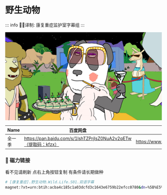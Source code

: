 # 野生动物

::: info
✍🏻译制: 康复重症监护室字幕组
:::

![1425225725-ab62f51b5b2d6aadd824b290696e817cb17a0a40204da661383fc0bdbd84cc0b-d_1920x1080.jpg](1425225725-ab62f51b5b2d6aadd824b290696e817cb17a0a40204da661383fc0bdbd84cc0b-d_1920x1080.jpg)

| Name | 百度网盘 | 阿里云盘 | 夸克网盘 | MDpan在线 |
| --- | --- | --- | --- | --- |
| 全一季 | https://pan.baidu.com/s/1lshTZPrjIsZ0NuA2v2qETw（提取码：kfzx） | https://www.aliyundrive.com/s/tZ9PXzb8hGW | https://pan.quark.cn/s/458be00c4f8e | https://pan.mdsub.top/zh-CN/%E9%87%8E%E7%94%9F%E5%8A%A8%E7%89%A9/S1/ |

### 🧲 磁力链接

看不见请刷新 点右上角按钮复制 有条件请长期做种

```bash
# [康复重症].野生动物.Wild.Life.S01.双语字幕
magnet:?xt=urn:btih:acba4c185c1a03dcfd3c1643e6759b22efcc0780&dn=%5B%E5%BA%B7%E5%A4%8D%E9%87%8D%E7%97%87%5D.%E9%87%8E%E7%94%9F%E5%8A%A8%E7%89%A9.Wild.Life.S01.%E5%8F%8C%E8%AF%AD%E5%AD%97%E5%B9%95&tr=http%3A%2F%2Falltorrents.net%3A80%2Fbt%2Fannounce.php&tr=http%3A%2F%2Fbluebird-hd.org%2Fannounce.php&tr=http%3A%2F%2Fwww.thetradersden.org%2Fforums%2Ftracker%2Fannounce.php&tr=http%3A%2F%2Ftracker.trancetraffic.com%3A80%2Fannounce.php&tr=http%3A%2F%2Firrenhaus.dyndns.dk%3A80%2Fannounce.php&tr=http%3A%2F%2F1337.abcvg.info%3A80%2Fannounce&tr=http%3A%2F%2Fbt.beatrice-raws.org%3A80%2Fannounce&tr=http%3A%2F%2Fwww.tribalmixes.com%3A80%2Fannounce.php&tr=http%3A%2F%2Fwww.wareztorrent.com%3A80%2Fannounce
```